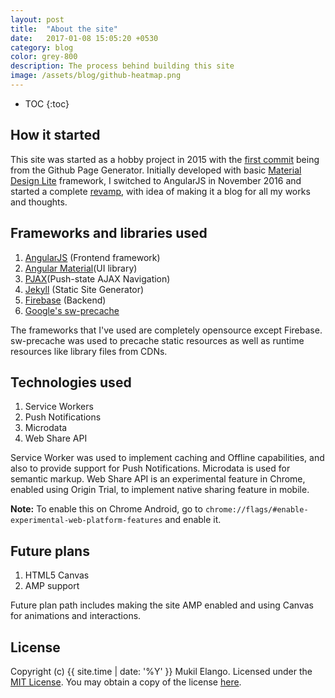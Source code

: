 ```yaml
---
layout: post
title:	"About the site"
date:	2017-01-08 15:05:20 +0530
category: blog
color: grey-800
description: The process behind building this site
image: /assets/blog/github-heatmap.png
---
```


* TOC
{:toc}

## How it started
This site was started as a hobby project in 2015 with the [first commit][firstcommit] being from the Github Page Generator. Initially developed with basic [Material Design Lite](https://getmdl.io) framework, I switched to AngularJS in November 2016 and started a complete [revamp][revamp], with idea of making it a blog for all my works and thoughts.

## Frameworks and libraries used

1. [AngularJS](https://angularjs.org) (Frontend framework)
2. [Angular Material](https://material.angularjs.org)(UI library)
3. [PJAX](https://github.com/thybag/PJAX-Standalone)(Push-state AJAX Navigation)
4. [Jekyll](https://github.com/jekyll/jekyll) (Static Site Generator)
5. [Firebase](https://firebase.google.com) (Backend)
6. [Google's sw-precache](https://github.com/GoogleChrome/sw-precache) 

The frameworks that I've used are completely opensource except Firebase. sw-precache was used to precache static resources as well as runtime resources like library files from CDNs. 

## Technologies used

1. Service Workers
2. Push Notifications
3. Microdata
4. Web Share API 

Service Worker was used to implement caching and Offline capabilities, and also to provide support for Push Notifications. Microdata is used for semantic markup. Web Share API is an experimental feature in Chrome, enabled using Origin Trial, to implement native sharing feature in mobile. 

**Note:** To enable this on Chrome Android, go to `chrome://flags/#enable-experimental-web-platform-features` and enable it. 

## Future plans

1. HTML5 Canvas
2. AMP support

Future plan path includes making the site AMP enabled and using Canvas for animations and interactions.

## License

Copyright (c) {{ site.time | date: '%Y' }} Mukil Elango.
Licensed under the [MIT License](https://opensource.org/licenses/MIT). You may obtain a copy of the license [here][license].

[firstcommit]: https://github.com/mukilane/mukilane.github.io/commit/d18dff0fceeeded498a224bddf7d8cb49d99717d
[revamp]: https://github.com/mukilane/mukilane.github.io/commit/9d46aeac414a262e1ac12ce04f962f61ffcfac7e
[license]: https://github.com/mukilane/mukilane.github.io/blob/master/LICENSE
